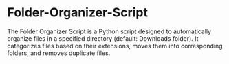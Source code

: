 # Folder-Organizer-Script
The Folder Organizer Script is a Python script designed to automatically organize files in a specified directory (default: Downloads folder). It categorizes files based on their extensions, moves them into corresponding folders, and removes duplicate files.
